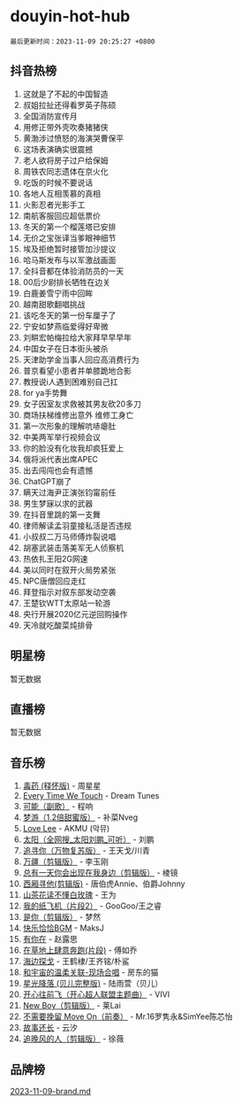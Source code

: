 # douyin-hot-hub

`最后更新时间：2023-11-09 20:25:27 +0800`

## 抖音热榜

1. 这就是了不起的中国智造
1. 叔姐拉扯还得看罗英子陈硕
1. 全国消防宣传月
1. 用修正带外壳吹奏猪猪侠
1. 黄渤涉过愤怒的海演哭曹保平
1. 这场表演确实很震撼
1. 老人欲将房子过户给保姆
1. 周铁农同志遗体在京火化
1. 吃饭的时候不要说话
1. 各地人互相羡慕的真相
1. 火影忍者光影手工
1. 南航客服回应超低票价
1. 冬天的第一个榴莲塔已安排
1. 无价之宝张译当爹眼神细节
1. 埃及拒绝暂时接管加沙提议
1. 哈马斯发布与以军激战画面
1. 全抖音都在体验消防员的一天
1. 00后少尉排长牺牲在边关
1. 白鹿姜雪宁雨中回眸
1. 越南甜歌翻唱挑战
1. 该吃冬天的第一份车厘子了
1. 宁安如梦燕临爱得好卑微
1. 刘畊宏帕梅拉给大家拜早早早年
1. 中国女子在日本街头被杀
1. 天津助学金当事人回应高消费行为
1. 普京看望小患者并单膝跪地合影
1. 教授说i人遇到困难别自己扛
1. for ya手势舞
1. 女子因室友求救被其男友砍20多刀
1. 商场扶梯维修出意外 维修工身亡
1. 第一次形象的理解吭哧瘪肚
1. 中美两军举行视频会议
1. 你的脸没有化妆我却疯狂爱上
1. 俄将派代表出席APEC
1. 出去闯闯也会有遗憾
1. ChatGPT崩了
1. 瞒天过海尹正演张钧甯前任
1. 男生梦寐以求的武器
1. 在抖音里跳的第一支舞
1. 律师解读孟羽童接私活是否违规
1. 小叔叔二万马师傅炸裂说唱
1. 胡塞武装击落美军无人侦察机
1. 热依扎王阳2G网速
1. 美以同时在叙开火局势紧张
1. NPC唐僧回应走红
1. 拜登指示对叙东部发动空袭
1. 王楚钦WTT太原站一轮游
1. 央行开展2020亿元逆回购操作
1. 天冷就吃酸菜炖排骨

## 明星榜

暂无数据

## 直播榜

暂无数据

## 音乐榜

1. [毒药 (释怀版)](https://sf3-cdn-tos.douyinstatic.com/obj/tos-cn-ve-2774/oYILMEAzspdZBIzy4frJNB8ZHPHWAhiwowd4Ad) - 周星星
1. [Every Time We Touch](https://sf6-cdn-tos.douyinstatic.com/obj/tos-cn-ve-2774/ogN6lUKQeBBfEVhIOMikG1CcJjugxk1tztZyhP) - Dream Tunes
1. [可能（副歌）](https://sf6-cdn-tos.douyinstatic.com/obj/tos-cn-ve-2774/cde1731888894259b333569393c2fb51) - 程响
1. [梦游（1.2倍甜蜜版）](https://sf6-cdn-tos.douyinstatic.com/obj/tos-cn-ve-2774/o4gyAUm8hwufoEABmwVIiQtHsFuGzAEEWtNMzo) - 补菜Nveg
1. [Love Lee](https://sf3-cdn-tos.douyinstatic.com/obj/tos-cn-ve-2774/o05GbkJGbCBTdDnMtB0fwOYgkeZp23vrWQDQBS) - AKMU (악뮤)
1. [太阳（全网搜_太阳刘鹏_可听）](https://sf3-cdn-tos.douyinstatic.com/obj/tos-cn-ve-2774/ogWbyIQnlBFImVbeDocRdCIYtBHlbJXgfZMvgz) - 刘鹏
1. [追寻你（万物复苏版）](https://sf3-cdn-tos.douyinstatic.com/obj/tos-cn-ve-2774/oYeAZJsbjIDit9APmBg8u6uDUQnHmoCf3gbo74) - 王天戈/川青
1. [万疆（剪辑版）](https://sf3-cdn-tos.douyinstatic.com/obj/tos-cn-ve-2774/ooG7oVgFlDTelKCjCsTTobQvbdtj1BBQXnfZd8) - 李玉刚
1. [总有一天你会出现在我身边（剪辑版）](https://sf6-cdn-tos.douyinstatic.com/obj/tos-cn-ve-2774/oMLsHwhWW7CYoAhoWB9EXUQIzNBsfAJxpAoxCU) - 棱镜
1. [西厢寻他(剪辑版)](https://sf3-cdn-tos.douyinstatic.com/obj/tos-cn-ve-2774/oUsAVfAQKlRNxEv5qxvIB8o5qmIWUcXbzJKJhw) - 唐伯虎Annie、伯爵Johnny
1. [山茶花读不懂白玫瑰](https://sf6-cdn-tos.douyinstatic.com/obj/tos-cn-ve-2774/osfn8B7DktrRHEPJgPCfDbw7QDQEkwC16BxZg9) - 王为
1. [我的纸飞机（片段2）](https://sf6-cdn-tos.douyinstatic.com/obj/tos-cn-ve-2774/oM2ZrKcg2CD5AeRB2gkeXOFB1IxAGJdZPazYHf) - GooGoo/王之睿
1. [是你（剪辑版）](https://sf6-cdn-tos.douyinstatic.com/obj/tos-cn-ve-2774/46019dae783c4c969944217fe1cfafc4) - 梦然
1. [快乐恰恰BGM](https://sf6-cdn-tos.douyinstatic.com/obj/tos-cn-ve-2774/07b173ca7d2f40f3ba0b97ac7fa3a44a) - MaksJ
1. [有你在](https://sf6-cdn-tos.douyinstatic.com/obj/tos-cn-ve-2774/o8zImmNsI8B0yfAW5FKAB1oBhkMAlIrwsZEi1V) - 赵露思
1. [在草地上肆意奔跑(片段)](https://sf6-cdn-tos.douyinstatic.com/obj/tos-cn-ve-2774/8831d494742f45dabdfa8adb8b817259) - 傅如乔
1. [海边探戈](https://sf3-cdn-tos.douyinstatic.com/obj/tos-cn-ve-2774/os9gE0VQCGqt6VQkZDyBBYvfSDY0QFe3vVmubn) - 王鹤棣/王齐铭/朴鲨
1. [和宇宙的温柔关联-现场合唱](https://sf6-cdn-tos.douyinstatic.com/obj/tos-cn-ve-2774/o0hONGDYQBgk0e5bqDeQOonVmncA6tC2nBwZLT) - 房东的猫
1. [星光降落 (贝儿完整版)](https://sf6-cdn-tos.douyinstatic.com/obj/tos-cn-ve-2774/okwB9hAwyAtsFFkFBzAX1hOOfQuIoMNs0W2Mwr) - 陆雨萱（贝儿）
1. [开心往前飞（开心超人联盟主题曲）](https://sf6-cdn-tos.douyinstatic.com/obj/tos-cn-ve-2774/9d8fb7c82cf1421fb93a9fe925275e0a) - VIVI
1. [New Boy（剪辑版）](https://sf3-cdn-tos.douyinstatic.com/obj/tos-cn-ve-2774/oAozkaGFcPxBerw7nBQfYf8z6CgCZAblDka2cl) - 莱Lai
1. [不需要挽留 Move On（前奏）](https://sf3-cdn-tos.douyinstatic.com/obj/tos-cn-ve-2774/ooCBhgCCkF4nExzQL9WZSUbitfA8IsDkgQIYhe) - Mr.16罗隽永&SimYee陈芯怡
1. [故事还长](https://sf3-cdn-tos.douyinstatic.com/obj/tos-cn-ve-2774/30a26758c8594f0ab81ac675c33ee2c5) - 云汐
1. [追晚风的人（剪辑版）](https://sf6-cdn-tos.douyinstatic.com/obj/tos-cn-ve-2774/560835060af84ac29cd5c12e2a98f7eb) - 徐薇

## 品牌榜

[2023-11-09-brand.md](2023-11-09-brand.md)
